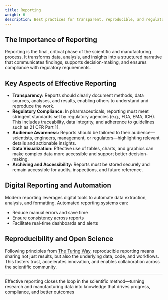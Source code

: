 ```yaml
---
title: Reporting
weight: 6
description: Best practices for transparent, reproducible, and regulatory-compliant reporting in pharmaceutical research and manufacturing.
---
```


## The Importance of Reporting

Reporting is the final, critical phase of the scientific and manufacturing process. It transforms data, analysis, and insights into a structured narrative that communicates findings, supports decision-making, and ensures compliance with regulatory requirements.

## Key Aspects of Effective Reporting

- **Transparency:** Reports should clearly document methods, data sources, analyses, and results, enabling others to understand and reproduce the work.
- **Regulatory Compliance:** In pharmaceuticals, reporting must meet stringent standards set by regulatory agencies (e.g., FDA, EMA, ICH). This includes traceability, data integrity, and adherence to guidelines such as 21 CFR Part 11.
- **Audience Awareness:** Reports should be tailored to their audience—scientists, engineers, management, or regulators—highlighting relevant details and actionable insights.
- **Data Visualization:** Effective use of tables, charts, and graphics can make complex data more accessible and support better decision-making.
- **Archiving and Accessibility:** Reports must be stored securely and remain accessible for audits, inspections, and future reference.

## Digital Reporting and Automation

Modern reporting leverages digital tools to automate data extraction, analysis, and formatting. Automated reporting systems can:
- Reduce manual errors and save time
- Ensure consistency across reports
- Facilitate real-time dashboards and alerts

## Reproducibility and Open Science

Following principles from [The Turing Way](https://the-turing-way.org), reproducible reporting means sharing not just results, but also the underlying data, code, and workflows. This fosters trust, accelerates innovation, and enables collaboration across the scientific community.

---

Effective reporting closes the loop in the scientific method—turning research and manufacturing data into knowledge that drives progress, compliance, and better outcomes

